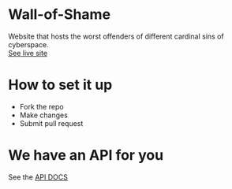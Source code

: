 # Wall-of-Shame
 Website that hosts the worst offenders of different cardinal sins of cyberspace. <br/>
[See live site](https://cyberspace-citizenship-coefficient.github.io/Wall-of-Shame/)

# How to set it up
- Fork the repo
- Make changes 
- Submit pull request

# We have an API for you
See the  [API DOCS](https://cyberspace-citizenship-coefficient.github.io/Wall-of-Shame/api.html)


